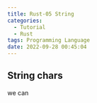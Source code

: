 ```yaml
---
title: Rust-05 String
categories:
  - Tutorial
  - Rust
tags: Programming Language
date: 2022-09-28 00:45:04
---
```


## String chars

we can 